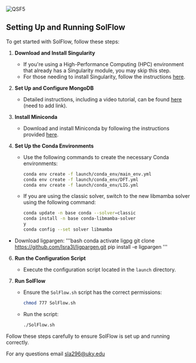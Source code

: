 
![QSF5](https://github.com/user-attachments/assets/69eac423-3c0e-4209-898f-1825ab612ac4)

## Setting Up and Running SolFlow

To get started with SolFlow, follow these steps:

1. **Download and Install Singularity**
   - If you're using a High-Performance Computing (HPC) environment that already has a Singularity module, you may skip this step.
   - For those needing to install Singularity, follow the instructions [here](https://docs.sylabs.io/guides/3.0/user-guide/installation.html).

2. **Set Up and Configure MongoDB**
   - Detailed instructions, including a video tutorial, can be found [here](#) (need to add link).

3. **Install Miniconda**
   - Download and install Miniconda by following the instructions provided [here](https://docs.anaconda.com/miniconda/miniconda-install/).

4. **Set Up the Conda Environments**
   - Use the following commands to create the necessary Conda environments:
     ```bash
     conda env create -f launch/conda_env/main_env.yml
     conda env create -f launch/conda_env/DFT.yml
     conda env create -f launch/conda_env/LIG.yml
     ```
   - If you are using the classic solver, switch to the new libmamba solver using the following command:
     ```bash
     conda update -n base conda --solver=classic
     conda install -n base conda-libmamba-solver
     y
     conda config --set solver libmamba
     ```
 - Download ligpargen:
    '''bash
    conda activate ligpg
    git clone https://github.com/Isra3l/ligpargen.git
    pip install -e ligpargen
    '''
6. **Run the Configuration Script**
   - Execute the configuration script located in the `launch` directory.

7. **Run SolFlow**
   - Ensure the `SolFlow.sh` script has the correct permissions:
     ```bash
     chmod 777 SolFlow.sh
     ```
   - Run the script:
     ```bash
     ./SolFlow.sh
     ```

Follow these steps carefully to ensure SolFlow is set up and running correctly.

For any questions email sla296@uky.edu

